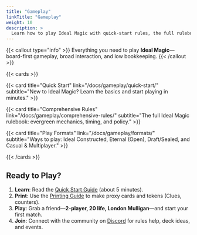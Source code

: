 ```yaml
---
title: "Gameplay"
linkTitle: "Gameplay"
weight: 10
description: >
  Learn how to play Ideal Magic with quick-start rules, the full rulebook, and supported formats
---
```


{{< callout type="info" >}}
Everything you need to play **Ideal Magic**—board-first gameplay, broad interaction, and low bookkeeping.
{{< /callout >}}

{{< cards >}}

{{< card title="Quick Start" link="/docs/gameplay/quick-start/" subtitle="New to Ideal Magic? Learn the basics and start playing in minutes." >}}

{{< card title="Comprehensive Rules" link="/docs/gameplay/comprehensive-rules/" subtitle="The full Ideal Magic rulebook: evergreen mechanics, timing, and policy." >}}

{{< card title="Play Formats" link="/docs/gameplay/formats/" subtitle="Ways to play: Ideal Constructed, Eternal (Open), Draft/Sealed, and Casual & Multiplayer." >}}

{{< /cards >}}

## Ready to Play?

1. **Learn**: Read the [Quick Start Guide](quick-start/) (about 5 minutes).
2. **Print**: Use the [Printing Guide](/docs/printing/home-printing-guide/) to make proxy cards and tokens (Clues, counters).
3. **Play**: Grab a friend—**2-player, 20 life, London Mulligan**—and start your first match.
4. **Join**: Connect with the community on [Discord](https://discord.gg/KQTY8DfY) for rules help, deck ideas, and events.
